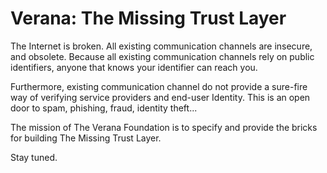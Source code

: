 # Verana: The Missing Trust Layer

The Internet is broken. All existing communication channels are insecure, and obsolete. Because all existing communication channels rely on public identifiers, anyone that knows your identifier can reach you.

Furthermore, existing communication channel do not provide a sure-fire way of verifying service providers and end-user Identity. This is an open door to spam, phishing, fraud, identity theft...

The mission of The Verana Foundation is to specify and provide the bricks for building The Missing Trust Layer.

Stay tuned.
